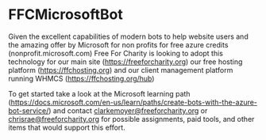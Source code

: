 # FFCMicrosoftBot
Given the excellent capabilities of modern bots to help website users and the amazing offer by Microsoft for non profits for free azure credits (nonprofit.microsoft.com) Free For Charity is looking to adopt this technology for our main site (https://freeforcharity.org) our free hosting platform (https://ffchosting.org) and our client management platform running WHMCS (https://ffchosting.org/hub)

To get started take a look at the Microsoft learning path (https://docs.microsoft.com/en-us/learn/paths/create-bots-with-the-azure-bot-service/) and contact clarkemoyer@freeforcharity.org or chrisrae@freeforcharity.org for possible assignments, paid tools, and other items that would support this effort.
